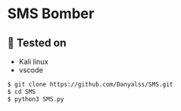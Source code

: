 # SMS Bomber

## 🎨 Tested on
* Kali linux 
* vscode

```bash
$ git clone https://github.com/Danyalss/SMS.git
$ cd SMS
$ python3 SMS.py
```

